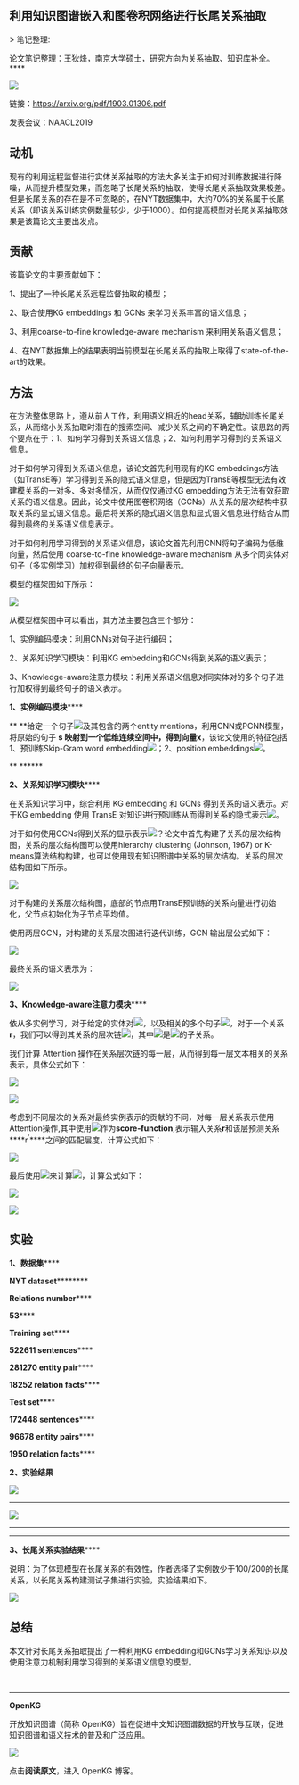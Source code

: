
## 利用知识图谱嵌入和图卷积网络进行长尾关系抽取

&gt; 笔记整理: 

论文笔记整理：王狄烽，南京大学硕士，研究方向为关系抽取、知识库补全。****

![](img/利用知识图谱嵌入和图卷积网络进行长尾关系抽取.md_1.png)





链接：https://arxiv.org/pdf/1903.01306.pdf

发表会议：NAACL2019

## 

## **动机**

现有的利用远程监督进行实体关系抽取的方法大多关注于如何对训练数据进行降噪，从而提升模型效果，而忽略了长尾关系的抽取，使得长尾关系抽取效果极差。但是长尾关系的存在是不可忽略的，在NYT数据集中，大约70%的关系属于长尾关系（即该关系训练实例数量较少，少于1000）。如何提高模型对长尾关系抽取效果是该篇论文主要出发点。

## 

## **贡献**

该篇论文的主要贡献如下：

1、提出了一种长尾关系远程监督抽取的模型；

2、联合使用KG embeddings 和 GCNs 来学习关系丰富的语义信息；

3、利用coarse-to-fine knowledge-aware mechanism 来利用关系语义信息；

4、在NYT数据集上的结果表明当前模型在长尾关系的抽取上取得了state-of-the-art的效果。

## 

## **方法**

在方法整体思路上，遵从前人工作，利用语义相近的head关系，辅助训练长尾关系，从而缩小关系抽取时潜在的搜索空间、减少关系之间的不确定性。该思路的两个要点在于：1、如何学习得到关系语义信息；2、如何利用学习得到的关系语义信息。

对于如何学习得到关系语义信息，该论文首先利用现有的KG embeddings方法（如TransE等）学习得到关系的隐式语义信息，但是因为TransE等模型无法有效建模关系的一对多、多对多情况，从而仅仅通过KG embedding方法无法有效获取关系的语义信息。因此，论文中使用图卷积网络（GCNs）从关系的层次结构中获取关系的显式语义信息。最后将关系的隐式语义信息和显式语义信息进行结合从而得到最终的关系语义信息表示。

对于如何利用学习得到的关系语义信息，该论文首先利用CNN将句子编码为低维向量，然后使用 coarse-to-fine knowledge-aware mechanism 从多个同实体对句子（多实例学习）加权得到最终的句子向量表示。

模型的框架图如下所示：

![](img/利用知识图谱嵌入和图卷积网络进行长尾关系抽取.md_2.png)





从模型框架图中可以看出，其方法主要包含三个部分：

1、实例编码模块：利用CNNs对句子进行编码；

2、关系知识学习模块：利用KG embedding和GCNs得到关系的语义表示；

3、Knowledge-aware注意力模块：利用关系语义信息对同实体对的多个句子进行加权得到最终句子的语义表示。



**1、实例编码模块******

** **给定一个句子![](img/利用知识图谱嵌入和图卷积网络进行长尾关系抽取.md_3.png)及其包含的两个entity mentions，利用CNN或PCNN模型，将原始的句子 ****s ****映射到一个低维连续空间中，得到向量****x****，该论文使用的特征包括1、预训练Skip-Gram word embedding![](img/利用知识图谱嵌入和图卷积网络进行长尾关系抽取.md_4.png)；2、position embeddings![](img/利用知识图谱嵌入和图卷积网络进行长尾关系抽取.md_5.png)。

** ******

**2、关系知识学习模块******

在关系知识学习中，综合利用 KG embedding 和 GCNs 得到关系的语义表示。对于KG embedding 使用 TransE 对知识进行预训练从而得到关系的隐式表示![](img/利用知识图谱嵌入和图卷积网络进行长尾关系抽取.md_6.png)。

对于如何使用GCNs得到关系的显示表示![](img/利用知识图谱嵌入和图卷积网络进行长尾关系抽取.md_7.png)？论文中首先构建了关系的层次结构图，关系的层次结构图可以使用hierarchy clustering (Johnson, 1967) or K-means算法结构构建，也可以使用现有知识图谱中关系的层次结构。关系的层次结构图如下所示。

![](img/利用知识图谱嵌入和图卷积网络进行长尾关系抽取.md_8.png)



对于构建的关系层次结构图，底部的节点用TransE预训练的关系向量进行初始化，父节点初始化为子节点平均值。

使用两层GCN，对构建的关系层次图进行迭代训练，GCN 输出层公式如下：

![](img/利用知识图谱嵌入和图卷积网络进行长尾关系抽取.md_9.png)



最终关系的语义表示为：

![](img/利用知识图谱嵌入和图卷积网络进行长尾关系抽取.md_10.png)



**3、Knowledge-aware注意力模块******

依从多实例学习，对于给定的实体对![](img/利用知识图谱嵌入和图卷积网络进行长尾关系抽取.md_11.png)，以及相关的多个句子![](img/利用知识图谱嵌入和图卷积网络进行长尾关系抽取.md_12.png)，对于一个关系****r****，我们可以得到其关系的层次链![](img/利用知识图谱嵌入和图卷积网络进行长尾关系抽取.md_13.png)，其中![](img/利用知识图谱嵌入和图卷积网络进行长尾关系抽取.md_14.png)是![](img/利用知识图谱嵌入和图卷积网络进行长尾关系抽取.md_15.png)的子关系。

我们计算 Attention 操作在关系层次链的每一层，从而得到每一层文本相关的关系表示，具体公式如下：

![](img/利用知识图谱嵌入和图卷积网络进行长尾关系抽取.md_16.png)



![](img/利用知识图谱嵌入和图卷积网络进行长尾关系抽取.md_17.png)





考虑到不同层次的关系对最终实例表示的贡献的不同，对每一层关系表示使用Attention操作,其中使用![](img/利用知识图谱嵌入和图卷积网络进行长尾关系抽取.md_18.png)作为****score-function****,表示输入关系****r****和该层预测关系****r<sup>’</sup>****之间的匹配层度，计算公式如下：





![](img/利用知识图谱嵌入和图卷积网络进行长尾关系抽取.md_19.png)

最后使用![](img/利用知识图谱嵌入和图卷积网络进行长尾关系抽取.md_20.png)来计算![](img/利用知识图谱嵌入和图卷积网络进行长尾关系抽取.md_21.png)，计算公式如下：

![](img/利用知识图谱嵌入和图卷积网络进行长尾关系抽取.md_22.png)

![](img/利用知识图谱嵌入和图卷积网络进行长尾关系抽取.md_23.png)

## **实验**

**1、数据集******

****NYT dataset************

**Relations number******

**53******

**Training set******

**522611 sentences******

**281270 entity pair******

**18252 relation facts******

**Test set******

**172448 sentences******

**96678 entity pairs******

**1950 relation facts******

**2、实验结果**

![](img/利用知识图谱嵌入和图卷积网络进行长尾关系抽取.md_24.png)

****

![](img/利用知识图谱嵌入和图卷积网络进行长尾关系抽取.md_25.png)

****

****

**3、长尾关系实验结果******

说明：为了体现模型在长尾关系的有效性，作者选择了实例数少于100/200的长尾关系，以长尾关系构建测试子集进行实验，实验结果如下。

![](img/利用知识图谱嵌入和图卷积网络进行长尾关系抽取.md_26.png)





## **总结**

本文针对长尾关系抽取提出了一种利用KG embedding和GCNs学习关系知识以及使用注意力机制利用学习得到的关系语义信息的模型。

 



********

**OpenKG**



开放知识图谱（简称 OpenKG）旨在促进中文知识图谱数据的开放与互联，促进知识图谱和语义技术的普及和广泛应用。

![](img/利用知识图谱嵌入和图卷积网络进行长尾关系抽取.md_27.jpeg)

点击**阅读原文**，进入 OpenKG 博客。
